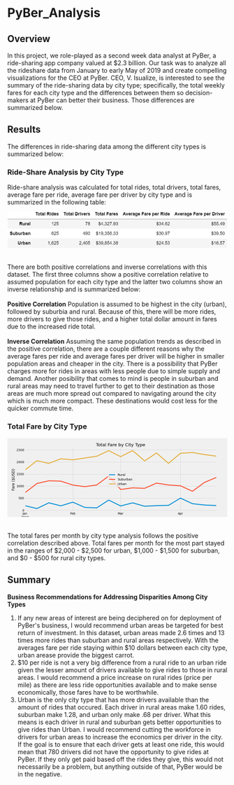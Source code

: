 # PyBer_Analysis

## Overview
In this project, we role-played as a second week data analyst at PyBer, a ride-sharing app company valued at $2.3 billion. Our task was to analyze all the rideshare data from January to early May of 2019 and create compelling visualizations for the CEO at PyBer. CEO, V. Isualize, is interested to see the summary of the ride-sharing data by city type; specifically, the total weekly fares for each city type and the differences between them so decision-makers at PyBer can better their business. Those differences are summarized below.

## Results
The differences in ride-sharing data among the different city types is summarized below:

### Ride-Share Analysis by City Type
Ride-share analysis was calculated for total rides, total drivers, total fares, average fare per ride, average fare per driver by city type and is summarized in the following table:
<br>
<p align="center">
<img src="https://github.com/smyoung88/PyBer_Analysis/blob/main/analysis/city_type_analysis.png" title="Ride-Share Analysis by City Type">
</p>
<br>
There are both positive correlations and inverse correlations with this dataset. The first three columns show a positive correlation relative to assumed population for each city type and the latter two columns show an inverse relationship and is summarized below:
<br><br>
<b>Positive Correlation</b>
Population is assumed to be highest in the city (urban), followed by suburbia and rural. Because of this, there will be more rides, more drivers to give those rides, and a higher total dollar amount in fares due to the increased ride total.
<br><br>
<b>Inverse Correlation</b>
Assuming the same population trends as described in the positive correlation, there are a couple different reasons why the average fares per ride and average fares per driver will be higher in smaller population areas and cheaper in the city. There is a possibility that PyBer charges more for rides in areas with less people due to simple supply and demand. Another posibility that comes to mind is people in suburban and rural areas may need to travel further to get to their destination as those areas are much more spread out compared to navigating around the city which is much more compact. These destinations would cost less for the quicker commute time.

### Total Fare by City Type
<p align="center">
<img src="https://github.com/smyoung88/PyBer_Analysis/blob/main/analysis/PyBer_fare_summary.png" title="Total Fare by City Type">
</p>
<br>
The total fares per month by city type analysis follows the positive correlation described above. Total fares per month for the most part stayed in the ranges of $2,000 - $2,500 for urban, $1,000 - $1,500 for suburban, and $0 - $500 for rural city types.


## Summary 

<b> Business Recommendations for Addressing Disparities Among City Types</b>
1. If any new areas of interest are being deciphered on for deployment of PyBer's business, I would recommend urban areas be targeted for best return of investment. In this dataset, urban areas made 2.6 times and 13 times more rides than suburban and rural areas respectively. With the averages fare per ride staying within $10 dollars between each city type, urban arease provide the biggest carrot.
2. $10 per ride is not a very big difference from a rural ride to an urban ride given the lesser amount of drivers available to give rides to those in rural areas. I would recommend a price increase on rural rides (price per mile) as there are less ride opportunities available and to make sense economically, those fares have to be worthwhile.
3. Urban is the only city type that has more drivers available than the amount of rides that occured. Each driver in rural areas make 1.60 rides, suburban make 1.28, and urban only make .68 per driver. What this means is each driver in rural and suburban gets better opportunities to give rides than Urban. I would recommend cutting the workforce in drivers for urban areas to increase the economics per driver in the city. If the goal is to ensure that each driver gets at least one ride, this would mean that 780 drivers did not have the opportunity to give rides at PyBer. If they only get paid based off the rides they give, this would not necessarily be a problem, but anything outside of that, PyBer would be in the negative.
